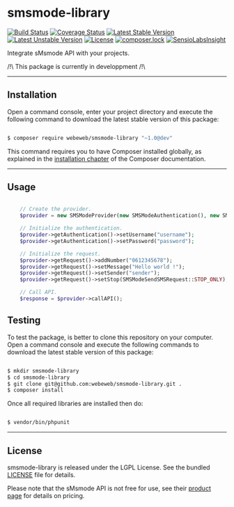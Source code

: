 smsmode-library
=================

[![Build Status](https://travis-ci.org/webeweb/smsmode-library.svg?branch=master)](https://travis-ci.org/webeweb/smsmode-library) [![Coverage Status](https://coveralls.io/repos/github/webeweb/smsmode-library/badge.svg?branch=master)](https://coveralls.io/github/webeweb/smsmode-library?branch=master) [![Latest Stable Version](https://poser.pugx.org/webeweb/smsmode-library/v/stable)](https://packagist.org/packages/webeweb/smsmode-library) [![Latest Unstable Version](https://poser.pugx.org/webeweb/smsmode-library/v/unstable)](https://packagist.org/packages/webeweb/smsmode-library) [![License](https://poser.pugx.org/webeweb/smsmode-library/license)](https://packagist.org/packages/webeweb/smsmode-library) [![composer.lock](https://poser.pugx.org/webeweb/smsmode-library/composerlock)](https://packagist.org/packages/webeweb/smsmode-library) [![SensioLabsInsight](https://insight.sensiolabs.com/projects/78a746c0-f837-4f8f-94c7-32c426d21f65/mini.png)](https://insight.sensiolabs.com/projects/78a746c0-f837-4f8f-94c7-32c426d21f65)

Integrate sMsmode API with your projects.

/!\ This package is currently in developpment /!\

---

## Installation

Open a command console, enter your project directory and execute the following
command to download the latest stable version of this package:

```bash

$ composer require webeweb/smsmode-library "~1.0@dev"

```

This command requires you to have Composer installed globally, as explained
in the [installation chapter](https://getcomposer.org/doc/00-intro.md) of the
Composer documentation.

---

## Usage

```php

	// Create the provider.
	$provider = new SMSModeProvider(new SMSModeAuthentication(), new SMSModeSendSMSRequest());

	// Initialize the authentication.
	$provider->getAuthentication()->setUsername("username");
	$provider->getAuthentication()->setPassword("password");

	// Initialize the request.
	$provider->getRequest()->addNumber("0612345678");
	$provider->getRequest()->setMessage("Hello world !");
	$provider->getRequest()->setSender("sender");
	$provider->getRequest()->setStop(SMSModeSendSMSRequest::STOP_ONLY);

	// Call API.
	$response = $provider->callAPI();

```

## Testing

To test the package, is better to clone this repository on your computer.
Open a command console and execute the following commands to download the latest
stable version of this package:

```bash

$ mkdir smsmode-library
$ cd smsmode-library
$ git clone git@github.com:webeweb/smsmode-library.git .
$ composer install

```

Once all required libraries are installed then do:

```bash

$ vendor/bin/phpunit

```

---

## License

smsmode-library is released under the LGPL License. See the bundled [LICENSE](LICENSE)
file for details.

Please note that the sMsmode API is not free for use, see their
[product page](https://www.smsmode.com/tarifs-sms/) for details on pricing.

